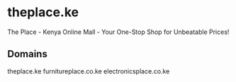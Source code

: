 # theplace.ke
The Place - Kenya Online Mall - Your One-Stop Shop for Unbeatable Prices!

## Domains
theplace.ke
furnitureplace.co.ke
electronicsplace.co.ke

